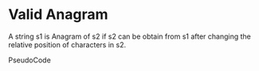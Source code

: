 # Valid Anagram

A string s1 is Anagram of s2 if s2 can be obtain from s1 after changing the relative
position of characters in s2.

PseudoCode
